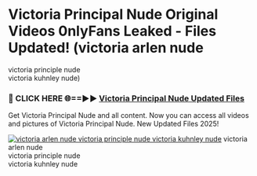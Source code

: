 # Victoria Principal Nude Original Videos 0nlyFans Leaked - Files Updated! (victoria arlen nude<br>
victoria principle nude<br>
victoria kuhnley nude)

<h3>🔴 CLICK HERE 🌐==►► <a href="https://tinyurl.com/2p9ay9w9" rel="nofollow">Victoria Principal Nude Updated Files</a></h3>

Get Victoria Principal Nude and all content. Now you can access all videos and pictures of Victoria Principal Nude. New Updated Files 2025!

[![victoria arlen nude<br>
victoria principle nude<br>
victoria kuhnley nude](https://i.imgur.com/KQgVmj3.gif)](https://tinyurl.com/2p9ay9w9)
victoria arlen nude<br>
victoria principle nude<br>
victoria kuhnley nude